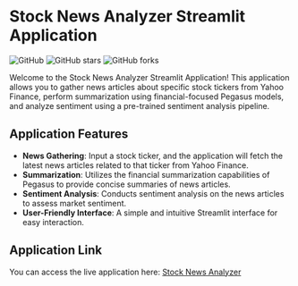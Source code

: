 # Stock News Analyzer Streamlit Application

![GitHub](https://img.shields.io/github/license/yourusername/stock-news-analyzer)
![GitHub stars](https://img.shields.io/github/stars/yourusername/stock-news-analyzer?style=social)
![GitHub forks](https://img.shields.io/github/forks/yourusername/stock-news-analyzer?style=social)

Welcome to the Stock News Analyzer Streamlit Application! This application allows you to gather news articles about specific stock tickers from Yahoo Finance, perform summarization using financial-focused Pegasus models, and analyze sentiment using a pre-trained sentiment analysis pipeline.

## Application Features

- **News Gathering**: Input a stock ticker, and the application will fetch the latest news articles related to that ticker from Yahoo Finance.
- **Summarization**: Utilizes the financial summarization capabilities of Pegasus to provide concise summaries of news articles.
- **Sentiment Analysis**: Conducts sentiment analysis on the news articles to assess market sentiment.
- **User-Friendly Interface**: A simple and intuitive Streamlit interface for easy interaction.

## Application Link

You can access the live application here: [Stock News Analyzer](https://jasmeetsingh-028-stock-news-analy-streamplit-application-yxxzvw.streamlit.app/)
